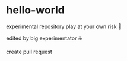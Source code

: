 # hello-world
experimental repository
play at your own risk :pizza:

edited by big experimentator :coffee:

create pull request

